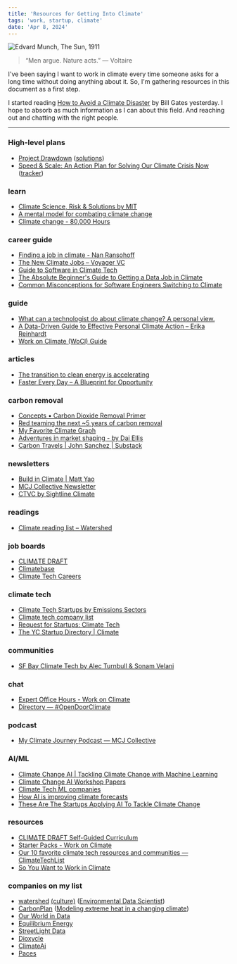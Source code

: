 ```yaml
---
title: 'Resources for Getting Into Climate'
tags: 'work, startup, climate'
date: 'Apr 8, 2024'
---
```


![Edvard Munch, The Sun, 1911](/images/thesun.png)

> “Men argue. Nature acts.”
> ― Voltaire

I've been saying I want to work in climate every time someone asks for a long time without doing anything about it. So, I'm gathering resources in this document as a first step.

I started reading [How to Avoid a Climate Disaster](https://www.goodreads.com/book/show/52908942-how-to-avoid-a-climate-disaster) by Bill Gates yesterday. I hope to absorb as much information as I can about this field. And reaching out and chatting with the right people.

---

### High-level plans

- [Project Drawdown](https://drawdown.org/) ([solutions](https://drawdown.org/solutions))
- [Speed & Scale: An Action Plan for Solving Our Climate Crisis Now](https://speedandscale.com/) ([tracker](https://speedandscale.com/tracker/))

### learn

- [Climate Science, Risk & Solutions by MIT](https://climateprimer.mit.edu/)
- [A mental model for combating climate change](https://nanransohoff.com/A-mental-model-for-combating-climate-change-846be1769d374fa1b5b855407c93da66)
- [Climate change - 80,000 Hours](https://80000hours.org/problem-profiles/climate-change/)

### career guide

- [Finding a job in climate - Nan Ransohoff](https://nanransohoff.substack.com/p/finding-a-job-in-climate)
- [The New Climate Jobs – Voyager VC](https://www.voyagervc.com/news-and-letters/the-new-climate-jobs)
- [Guide to Software in Climate Tech](https://www.climatepapa.com/software)
- [The Absolute Beginner's Guide to Getting a Data Job in Climate](https://workonclimate.notion.site/The-Absolute-Beginner-s-Guide-to-Getting-a-Data-Job-in-Climate-e54eaa96e8a64c9ca9627b8fc5994417)
- [Common Misconceptions for Software Engineers Switching to Climate](https://myclimatejourney.substack.com/p/common-misconceptions-for-software)

### guide

- [What can a technologist do about climate change? A personal view.](https://worrydream.com/ClimateChange/)
- [A Data-Driven Guide to Effective Personal Climate Action – Erika Reinhardt](https://erikareinhardt.com/personal-climate-action)
- [Work on Climate (WoCl) Guide](https://workonclimate.notion.site/Work-on-Climate-WoCl-Guide-c7794978a88a4931ba6bb4f0d7e4a8ad)

### articles

- [The transition to clean energy is accelerating](https://www.tsungxu.com/p/clean-energy-transition-guide)
- [Faster Every Day – A Blueprint for Opportunity](https://www.voyagervc.com/news-and-letters/faster-every-day)

### carbon removal

- [Concepts • Carbon Dioxide Removal Primer](https://cdrprimer.org/read/concepts)
- [Red teaming the next ~5 years of carbon removal](https://nanransohoff.substack.com/p/red-teaming-the-next-5-years-of-carbon)
- [My Favorite Climate Graph](https://www.youtube.com/watch?v=1dRgCsZ1q7g)
- [Adventures in market shaping - by Dai Ellis](https://greatunwind.substack.com/p/adventures-in-market-shaping)
- [Carbon Travels | John Sanchez | Substack](https://carbontravels.substack.com/)

### newsletters

- [Build in Climate | Matt Yao](https://buildinclimate.substack.com/)
- [MCJ Collective Newsletter](https://myclimatejourney.substack.com/)
- [CTVC by Sightline Climate](https://www.ctvc.co/)

### readings

- [Climate reading list – Watershed](https://watershed.com/reading-list)

### job boards

- [CLIMΔTE DRΔFT](https://www.climatedraft.org/)
- [Climatebase](https://climatebase.org/)
- [Climate Tech Careers](https://www.climatetechcareers.com/#)

### climate tech

- [Climate Tech Startups by Emissions Sectors](https://airtable.com/appo5NAoybOWGpIvF/shrrdFh2xNAbRazbo/tblq3kzxc5VLdBDVv)
- [Climate tech company list](https://docs.google.com/spreadsheets/d/12xd_rY-WJo_QDxTkD1BfxzX9P4CwWCV5tAic7ELp4fo/edit#gid=0)
- [Request for Startups: Climate Tech](https://www.ycombinator.com/blog/rfs-climatetech/#energy-related)
- [The YC Startup Directory | Climate](https://www.ycombinator.com/companies/?query=Climate%20)

### communities

- [SF Bay Climate Tech by Alec Turnbull & Sonam Velani](https://sf.climatetechcities.com/)

### chat

- [Expert Office Hours - Work on Climate](https://workonclimate.org/expert-office-hours/)
- [Directory — #OpenDoorClimate](https://www.opendoorclimate.com/directory)

### podcast

- [My Climate Journey Podcast — MCJ Collective](https://www.mcjcollective.com/media/podcast)

### AI/ML

- [Climate Change AI | Tackling Climate Change with Machine Learning](https://www.climatechange.ai/summaries)
- [Climate Change AI Workshop Papers](https://www.climatechange.ai/papers?)
- [Climate Tech ML companies](https://workonclimate.notion.site/Climate-Tech-ML-companies-aa7fb2d6fe7b4d9bad086a142c6838b2)
- [How AI is improving climate forecasts](https://www.nature.com/articles/d41586-024-00780-8)
- [These Are The Startups Applying AI To Tackle Climate Change](https://www.forbes.com/sites/robtoews/2021/06/20/these-are-the-startups-applying-ai-to-tackle-climate-change/?sh=7ffd39117b26)

### resources

- [CLIMΔTE DRΔFT Self-Guided Curriculum](https://www.climatedraft.org/learn)
- [Starter Packs - Work on Climate](https://workonclimate.org/starter-packs/)
- [Our 10 favorite climate tech resources and communities — ClimateTechList](https://www.climatetechlist.com/blog/new-to-climate-tech)
- [So You Want to Work in Climate](https://docs.google.com/spreadsheets/d/1QzarGBkRUvTSx8qu92O0d3zJ6XkblfyyMONSPUsoLgs/edit#gid=0)

### companies on my list

- [watershed](https://watershed.com/careers) [(culture)](https://coda.io/@avi-itskovich/watersheds-personal-priorities-ritual) ([Environmental Data Scientist](https://watershed.com/careers/5147514004-environmental-data-scientist-financial-services))
- [CarbonPlan](https://carbonplan.org/?curius=2790) ([Modeling extreme heat in a changing climate](https://carbonplan.org/research/extreme-heat-explainer))
- [Our World in Data](https://ourworldindata.org/jobs)
- [Equilibrium Energy](https://www.equilibriumenergy.com/careers)
- [StreetLight Data](https://www.streetlightdata.com/jobs-join-us/)
- [Dioxycle](https://dioxycle.com/career/)
- [ClimateAi](https://climate.ai/careers/)
- [Paces](https://www.paces.com/)
